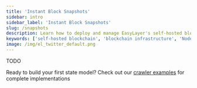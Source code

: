 ```yaml
---
title: 'Instant Block Snapshots'
sidebar: intro
sidebar_label: 'Instant Block Snapshots'
slug: /snapshots
description: Learn how to deploy and manage EasyLayer's self-hosted blockchain applications. Complete guide to installation, configuration, and infrastructure management.
keywords: ['self-hosted blockchain', 'blockchain infrastructure', 'Node.js deployment', 'blockchain node setup', 'EasyLayer deployment', 'npm blockchain tools', 'blockchain configuration']
image: /img/el_twitter_default.png
---
```


TODO

Ready to build your first state model? Check out our [crawler examples](https://easylayer.io/docs/examples) for complete implementations